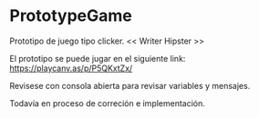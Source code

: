 # PrototypeGame
Prototipo de juego tipo clicker.
<< Writer Hipster >>

El prototipo se puede jugar en el siguiente link:
https://playcanv.as/p/P5QKxtZx/

Revisese con consola abierta para revisar variables y mensajes.

Todavía en proceso de correción e implementación.
